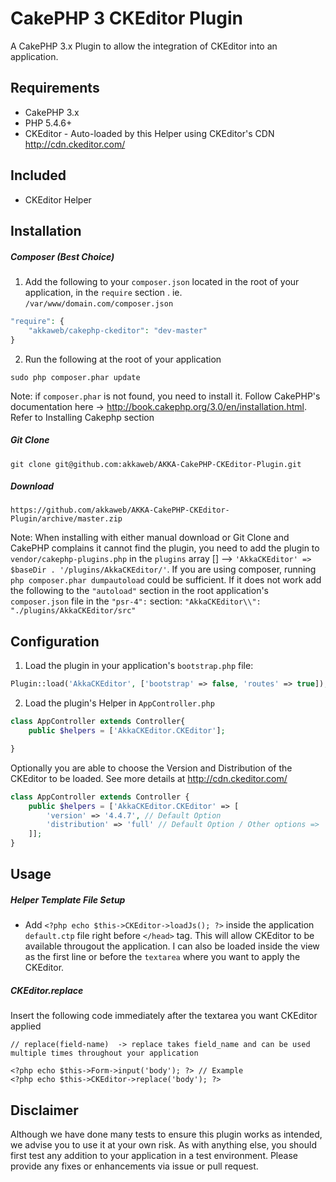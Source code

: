 # CakePHP 3 CKEditor Plugin

A CakePHP 3.x Plugin to allow the integration of CKEditor into an application.

## Requirements #######################################################
- CakePHP 3.x
- PHP 5.4.6+
- CKEditor - Auto-loaded by this Helper using CKEditor's CDN http://cdn.ckeditor.com/

## Included #######################################################
- CKEditor Helper

## Installation #######################################################

##### Composer (Best Choice)

1. Add the following to your `composer.json` located in the root of your application, in the `require` section . ie. `/var/www/domain.com/composer.json`

```php
"require": {
	"akkaweb/cakephp-ckeditor": "dev-master"
}
```

2. Run the following at the root of your application

```
sudo php composer.phar update
```
Note: if `composer.phar` is not found, you need to install it. Follow CakePHP's documentation here -> http://book.cakephp.org/3.0/en/installation.html. Refer to Installing Cakephp section

##### Git Clone
`git clone git@github.com:akkaweb/AKKA-CakePHP-CKEditor-Plugin.git`

##### Download
`https://github.com/akkaweb/AKKA-CakePHP-CKEditor-Plugin/archive/master.zip`

Note: When installing with either manual download or Git Clone and CakePHP complains it cannot find the plugin, you need to add the plugin to `vendor/cakephp-plugins.php` in the `plugins` array [] --> `'AkkaCKEditor' => $baseDir . '/plugins/AkkaCKEditor/'`. If you are using composer, running `php composer.phar dumpautoload` could be sufficient. If it does not work add the following to the `"autoload"` section in the root application's `composer.json` file in the `"psr-4":` section: `"AkkaCKEditor\\": "./plugins/AkkaCKEditor/src"`


## Configuration #######################################################

1. Load the plugin in your application's `bootstrap.php` file:

```php
Plugin::load('AkkaCKEditor', ['bootstrap' => false, 'routes' => true]);
```
 
2. Load the plugin's Helper in `AppController.php` 

```php
class AppController extends Controller{
    public $helpers = ['AkkaCKEditor.CKEditor'];

}
```

Optionally you are able to choose the Version and Distribution of the CKEditor to be loaded. See more details at http://cdn.ckeditor.com/
```php
class AppController extends Controller {
	public $helpers = ['AkkaCKEditor.CKEditor' => [
		'version' => '4.4.7', // Default Option
		'distribution' => 'full' // Default Option / Other options => 'basic', 'standard', 'standard-all', 'full-all'
	]];
}
```

## Usage #######################################################

##### Helper Template File Setup

- Add `<?php echo $this->CKEditor->loadJs(); ?>` inside the application `default.ctp` file right before `</head>` tag. This will allow CKEditor to be available througout the application. I can also be loaded inside the view as the first line or before the `textarea` where you want to apply the CKEditor. 

##### CKEditor.replace

Insert the following code immediately after the textarea you want CKEditor applied
````
// replace(field-name)  -> replace takes field_name and can be used multiple times throughout your application
	
<?php echo $this->Form->input('body'); ?> // Example
<?php echo $this->CKEditor->replace('body'); ?>
````



## Disclaimer
Although we have done many tests to ensure this plugin works as intended, we advise you to use it at your own risk. As with anything else, you should first test any addition to your application in a test environment. Please provide any fixes or enhancements via issue or pull request.
